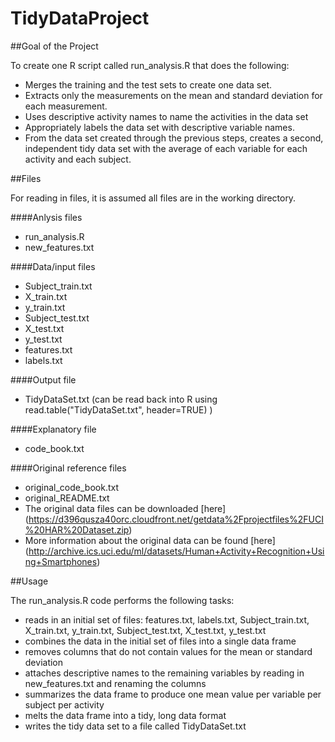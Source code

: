 TidyDataProject
===============

##Goal of the Project

To create one R script called run_analysis.R that does the following: 
- Merges the training and the test sets to create one data set.
- Extracts only the measurements on the mean and standard deviation for each measurement. 
- Uses descriptive activity names to name the activities in the data set
- Appropriately labels the data set with descriptive variable names. 
- From the data set created through the previous steps, creates a second, independent tidy data set with the average of each variable for each activity and each subject.

##Files

For reading in files, it is assumed all files are in the working directory. 

####Anlysis files

- run_analysis.R 
- new_features.txt

####Data/input files

- Subject_train.txt 
- X_train.txt 
- y_train.txt 
- Subject_test.txt 
- X_test.txt
- y_test.txt
- features.txt
- labels.txt

####Output file
- TidyDataSet.txt (can be read back into R using read.table("TidyDataSet.txt", header=TRUE) )

####Explanatory file
- code_book.txt

####Original reference files
- original_code_book.txt 
- original_README.txt 
- The original data files can be downloaded [here] (https://d396qusza40orc.cloudfront.net/getdata%2Fprojectfiles%2FUCI%20HAR%20Dataset.zip)
- More information about the original data can be found [here] 
(http://archive.ics.uci.edu/ml/datasets/Human+Activity+Recognition+Using+Smartphones)

##Usage

The run_analysis.R code performs the following tasks:
- reads in an initial set of files: features.txt, labels.txt, Subject_train.txt, X_train.txt, y_train.txt, Subject_test.txt, X_test.txt, y_test.txt
- combines the data in the initial set of files into a single data frame 
- removes columns that do not contain values for the mean or standard deviation 
- attaches descriptive names to the remaining variables by reading in new_features.txt and renaming the columns
- summarizes the data frame to produce one mean value per variable per subject per activity 
- melts the data frame into a tidy, long data format 
- writes the tidy data set to a file called TidyDataSet.txt 
